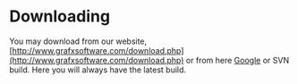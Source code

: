# Downloading #

You may download from our website, [http://www.grafxsoftware.com/download.php](http://www.grafxsoftware.com/download.php) or from here [Google](http://code.google.com/p/codefaster/downloads/list) or SVN build.
Here you will always have the latest build.
